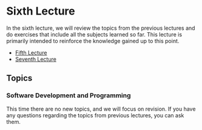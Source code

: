 # Sixth Lecture

In the sixth lecture, we will review the topics from the previous lectures and do exercises that include all the subjects learned so far. This lecture is primarily intended to reinforce the knowledge gained up to this point.

- [Fifth Lecture](https://github.com/FE-BE-Microdegrees/Subjects/blob/Lessons-translation/Lessons/Common-Lessons/Lesson-05/README.md)
- [Seventh Lecture](../Lesson-07/README.md)

## Topics

### Software Development and Programming

This time there are no new topics, and we will focus on revision. If you have any questions regarding the topics from previous lectures, you can ask them.
